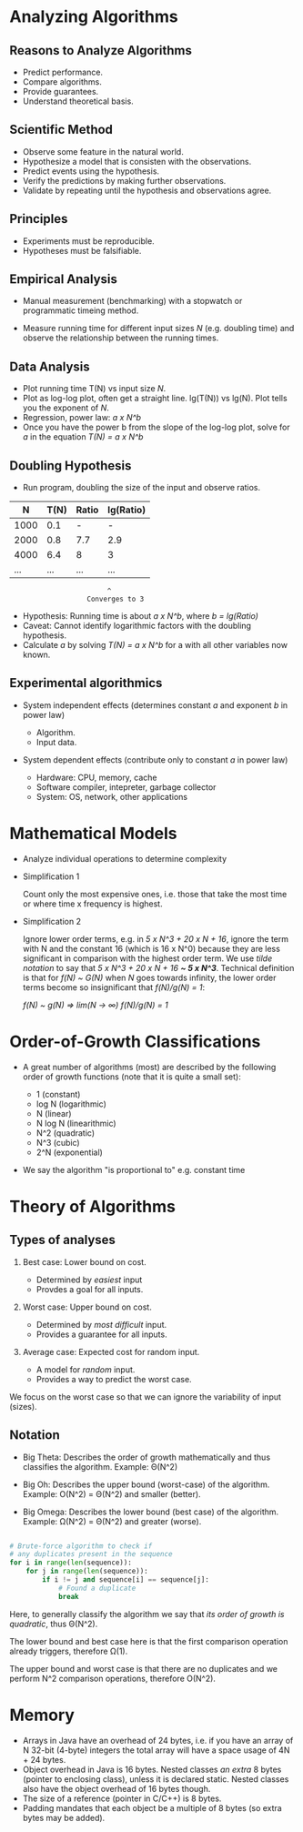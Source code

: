# Analyzing Algorithms

## Reasons to Analyze Algorithms

- Predict performance.
- Compare algorithms.
- Provide guarantees.
- Understand theoretical basis.

## Scientific Method

- Observe some feature in the natural world.
- Hypothesize a model that is consisten with the observations.
- Predict events using the hypothesis.
- Verify the predictions by making further observations.
- Validate by repeating until the hypothesis and observations agree.

## Principles

- Experiments must be reproducible.
- Hypotheses must be falsifiable.

## Empirical Analysis

- Manual measurement (benchmarking) with a stopwatch or programmatic timeing method.

- Measure running time for different input sizes *N* (e.g. doubling time) and observe the relationship between the running times.

## Data Analysis

- Plot running time T(N) vs input size *N*.
- Plot as log-log plot, often get a straight line. lg(T(N)) vs lg(N). Plot tells you the exponent of *N*.
- Regression, power law: *a x N^b*
- Once you have the power b from the slope of the log-log plot, solve for *a* in the equation *T(N) = a x N^b*

## Doubling Hypothesis

- Run program, doubling the size of the input and observe ratios.

|  N   | T(N) | Ratio | lg(Ratio) | 
| ---- | ---- | ----- | --------  |
| 1000 | 0.1  |   -   |     -     |
| 2000 | 0.8  |  7.7  |    2.9    |
| 4000 | 6.4  |   8   |     3     |
| ...  | ...  |  ...  |    ...    |

                            ^
                       Converges to 3

- Hypothesis: Running time is about *a x N^b*, where *b = lg(Ratio)*
- Caveat: Cannot identify logarithmic factors with the doubling hypothesis.
- Calculate *a* by solving *T(N) = a x N^b* for a with all other variables now known.

## Experimental algorithmics

- System independent effects (determines constant *a* and exponent *b* in power law)
	
	+ Algorithm.
	+ Input data.

- System dependent effects (contribute only to constant *a* in power law)

	+ Hardware: CPU, memory, cache
	+ Software compiler, intepreter, garbage collector
	+ System: OS, network, other applications

# Mathematical Models

- Analyze individual operations to determine complexity
- Simplification 1

  Count only the most expensive ones, i.e. those that take the most time or where time x frequency is highest.

- Simplification 2

  Ignore lower order terms, e.g. in *5 x N^3 + 20 x N + 16*, ignore the term with N and the constant 16 (which is 16 x N^0) because they are less significant in comparison with the highest order term. We use *tilde notation* to say that *5 x N^3 + 20 x N + 16 __~ 5 x N^3__*. Technical definition is that for *f(N) ~ G(N)* when *N* goes towards infinity, the lower order terms become so insignificant that *f(N)/g(N) = 1*:

  *f(N) ~ g(N) => lim(N -> ∞) f(N)/g(N) = 1*

 # Order-of-Growth Classifications

 - A great number of algorithms (most) are described by the following order of growth functions (note that it is quite a small set):

 	+ 1 (constant)
 	+ log N (logarithmic)
 	+ N (linear)
 	+ N log N (linearithmic)
 	+ N^2 (quadratic)
 	+ N^3 (cubic)
 	+ 2^N (exponential)

- We say the algorithm "is proportional to" e.g. constant time

# Theory of Algorithms

## Types of analyses

1. Best case: Lower bound on cost.
	
	- Determined by *easiest* input
	- Provdes a goal for all inputs.

2. Worst case: Upper bound on cost.

	- Determined by *most difficult* input.
	- Provides a guarantee for all inputs.

3. Average case: Expected cost for random input.
	
	- A model for *random* input.
	- Provides a way to predict the worst case.

We focus on the worst case so that we can ignore the variability of input (sizes).

## Notation

- Big Theta: Describes the order of growth mathematically and thus classifies the algorithm. Example: Θ(Ν^2)

- Big Oh: Describes the upper bound (worst-case) of the algorithm. Example: O(N^2) = Θ(Ν^2) and smaller (better).

- Big Omega: Describes the lower bound (best case) of the algorithm. Example: Ω(Ν^2) = Θ(Ν^2) and greater (worse).

```Python

# Brute-force algorithm to check if
# any duplicates present in the sequence
for i in range(len(sequence)):
	for j in range(len(sequence)):
		if i != j and sequence[i] == sequence[j]:
			# Found a duplicate
			break
```

Here, to generally classify the algorithm we say that *its order of growth is quadratic*, thus Θ(Ν^2).

The lower bound and best case here is that the first comparison operation already triggers, therefore Ω(1).

The upper bound and worst case is that there are no duplicates and we perform N^2 comparison operations, therefore O(N^2).

# Memory

- Arrays in Java have an overhead of 24 bytes, i.e. if you have an array of N 32-bit (4-byte) integers the total array will have a space usage of 4N + 24 bytes.
- Object overhead in Java is 16 bytes. Nested classes *an extra* 8 bytes (pointer to enclosing class), unless it is declared static. Nested classes also have the object overhead of 16 bytes though.
- The size of a reference (pointer in C/C++) is 8 bytes. 
- Padding mandates that each object be a multiple of 8 bytes (so extra bytes may be added).
